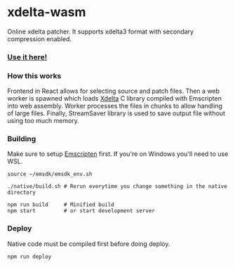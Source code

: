 # xdelta-wasm

Online xdelta patcher. It supports xdelta3 format with secondary compression enabled.

### [Use it here!](https://kotcrab.github.io/xdelta-wasm/)

### How this works

Frontend in React allows for selecting source and patch files.
Then a web worker is spawned which loads [Xdelta](https://github.com/jmacd/xdelta) C library compiled with Emscripten into web assembly.
Worker processes the files in chunks to allow handling of large files. Finally, StreamSaver library is used to save output file without using
too much memory.

### Building

Make sure to setup [Emscripten](https://emscripten.org/docs/getting_started/downloads.html) first. If you're on Windows you'll need to use WSL.

```
source ~/emsdk/emsdk_env.sh

./native/build.sh # Rerun everytime you change something in the native directory

npm run build     # Minified build
npm start         # or start development server
```

### Deploy

Native code must be compiled first before doing deploy.

```
npm run deploy
```
